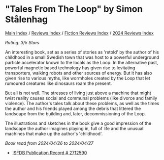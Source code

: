 # "Tales From The Loop" by Simon Stålenhag

[Main Index](../../../README.md) / [Reviews Index](../../README.md) / [Fiction Reviews Index](../README.md) / [2024 Reviews Index](README.md)

*Rating: 3/5 Stars*

An interesting book, set as a series of stories as 'retold' by the author of his childhood in a small Swedish town that was host to a powerful underground particle accelerator known to the locals as the Loop. In the alternative past, powerful magnetic based technology has given rise to levitating transporters, walking robots and other sources of energy. But it has also given rise to various myths, like wormholes created by the Loop that let rumoured creatures like dinosaurs roam the present.

But all is not well. The stresses of living just above a machine that might twist reality causes social and communal problems (like divorce and family violence). The author's tales talk about these problems, as well as the times the author and his friends played among the debris that littered the landscape from the building and, later, decommissioning of the Loop.

The illustrations and sketches in the book give a good impression of the landscape the author imagines playing in, full of life and the unusual machines that make up the author's 'childhood'.

*Book read from 2024/04/26 to 2024/04/27*

- [ISFDB Publication Record # 2712590](https://www.isfdb.org/cgi-bin/pl.cgi?2712590)
